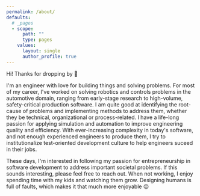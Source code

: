 ```yaml
---
permalink: /about/
defaults:
  # _pages
  - scope:
      path: ""
      type: pages
    values:
      layout: single
      author_profile: true
---
```


Hi! Thanks for dropping by :wave:  
  
I'm an engineer with love for building things and solving problems. 
For most of my career, I've worked on solving robotics and controls
problems in the automotive domain, ranging from early-stage research 
to high-volume, safety-critical production software. I am quite good 
at identifying the root-cause of problems and implementing methods to 
address them, whether they be technical, organizational or process-related. 
I have a life-long passion for applying simulation and automation to improve 
engineering quality and efficiency. With ever-increasing complexity 
in today's software, and not enough experienced engineers to produce 
them, I try to institutionalize test-oriented development culture to 
help engineers suceed in their jobs.

These days, I'm interested in following my passion for entrepreneurship
in software development to address important societal problems. If this 
sounds interesting, please feel free to reach out. When not working,
I enjoy spending time with my kids and watching them grow. Designing 
humans is full of faults, which makes it that much more enjoyable :wink:

